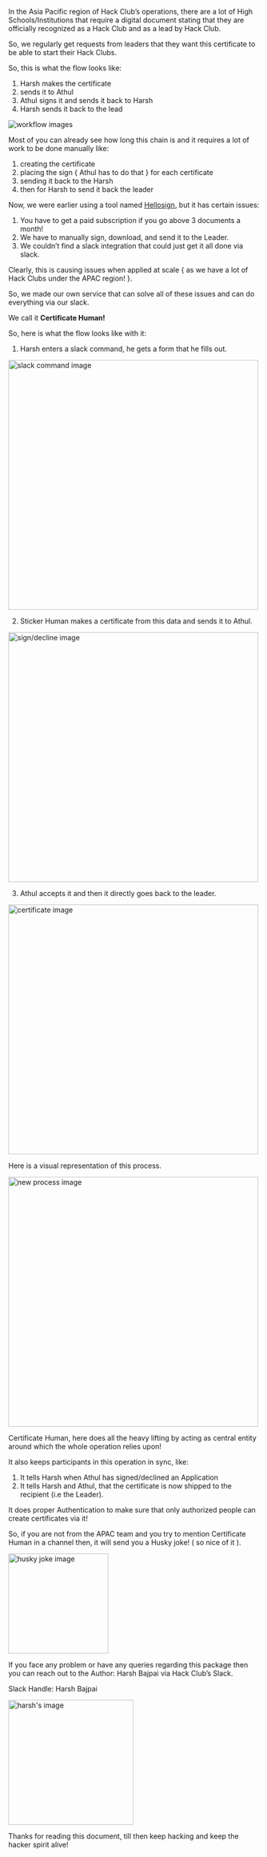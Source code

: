 In the Asia Pacific region of Hack Club’s operations, there are a lot of High Schools/Institutions that require a digital document stating that they are officially recognized as a Hack Club and as a lead by Hack Club.

So, we regularly get requests from leaders that they want this certificate to be able to start their Hack Clubs.


So, this is what the flow looks like:
1. Harsh makes the certificate
2. sends it to Athul
3. Athul signs it and sends it back to Harsh
4. Harsh sends it back to the lead 

<img src="https://cloud-hucstbalj-hack-club-bot.vercel.app/0image.png" alt="workflow images" />


Most of you can already see how long this chain is and it requires a lot of work to be done manually like:

1. creating the certificate
2. placing the sign { Athul has to do that }  for each certificate
3. sending it back to the Harsh
4. then for Harsh to send it back the leader
 
Now, we were earlier using a tool named [Hellosign](https://www.hellosign.com/), but it has certain issues:
1. You have to get a paid subscription if you go above 3 documents a month!
2. We have to manually sign, download, and send it to the Leader.
3. We couldn’t find a slack integration that could just get it all done via slack.

Clearly, this is causing issues when applied at scale { as we have a lot of Hack Clubs under the APAC region! }.


So, we made our own service that can solve all of these issues and can do everything via our slack.

We call it **Certificate Human!**

So, here is what the flow looks like with it:
1. Harsh enters a slack command, he gets a form that he fills out.

<img src="https://cloud-64mh6luqy-hack-club-bot.vercel.app/0image.png" alt="slack command image" width="500x" />

2. Sticker Human makes a certificate from this data and sends it to Athul.

<img src="https://cloud-dc7ilwb0c-hack-club-bot.vercel.app/0image.png" alt="sign/decline image" width="500px" />
 
3. Athul accepts it and then it directly goes back to the leader.

<img src="https://cloud-f6escsqhj-hack-club-bot.vercel.app/0image.png" alt="certificate image" width="500px" />

Here is a visual representation of this process.

<img src="https://cloud-3noc54n39-hack-club-bot.vercel.app/0image.png" alt="new process image" width="500px" />

Certificate Human, here does all the heavy lifting by acting as central entity around which the whole operation relies upon!

It also keeps participants in this operation in sync, like:
1. It tells Harsh when Athul has signed/declined an Application
2. It tells Harsh and Athul, that the certificate is now shipped to the recipient (i.e the Leader).

It does proper Authentication to make sure that only authorized people can create certificates via it!

So,  if you are not from the APAC team and you try to mention Certificate Human in a channel then, it will send you a Husky joke! ( so nice of it ).

<img src="https://cloud-24kg85e96-hack-club-bot.vercel.app/0image.png" alt="husky joke image" width="200px"  />

If you face any problem or have any queries regarding this package then you can reach out to the Author: Harsh Bajpai via Hack Club’s Slack.

Slack Handle: Harsh Bajpai

<img src="https://cloud-19c4bmt00-hack-club-bot.vercel.app/0image.png" alt="harsh's image" width="250px" /> 

Thanks for reading this document, till then keep hacking and keep the hacker spirit alive!

